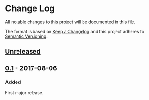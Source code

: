 # Change Log
All notable changes to this project will be documented in this file.

The format is based on [Keep a Changelog](http://keepachangelog.com/)
and this project adheres to [Semantic Versioning](http://semver.org/).


## [Unreleased]

## [0.1] - 2017-08-06
### Added
First major release.


[Unreleased]: https://github.com/plandes/cframe/compare/v0.1...HEAD
[0.1]: https://github.com/plandes/cframe/compare/0c28b86...v0.1
